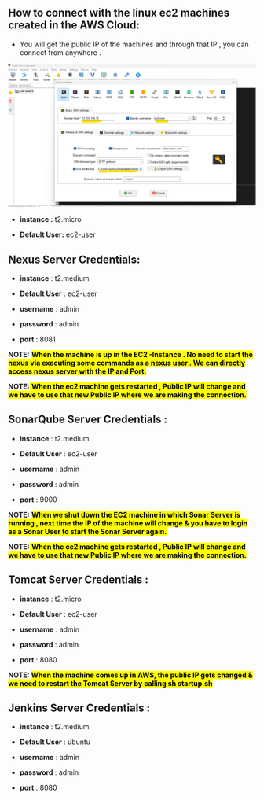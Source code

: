 
## How to connect with the linux ec2 machines created in the AWS Cloud:

  * You will get the public IP of the machines and through that IP , you can connect from anywhere .

  ![alt text](A.%20Basic%20Devops/connect.png)

  * __instance :__ t2.micro

  * __Default User:__ ec2-user

## Nexus Server Credentials:

* __instance__ : t2.medium

* __Default User__ : ec2-user

* __username__ : admin

* __password__ : admin

* __port__ : 8081

__NOTE:__ <mark>__When the machine is up in the EC2 -Instance . No need to start the nexus via executing some commands as a nexus user . We can directly access nexus server with the IP and Port.__</mark>

__NOTE:__<mark> __When the ec2 machine gets restarted , Public IP will change and we have to use that new Public IP where we are making the connection.__<mark>

## SonarQube Server Credentials :

 * __instance__ : t2.medium
  
  * __Default User__ : ec2-user

  * __username__ : admin

  * __password__ : admin

  * __port__ : 9000

__NOTE:__ <mark>__When we shut down the EC2 machine in which Sonar Server is running , next time the IP of the machine will change & you have to login as a Sonar User to start the Sonar Server again.__</mark>

__NOTE:__<mark> __When the ec2 machine gets restarted , Public IP will change and we have to use that new Public IP where we are making the connection.__<mark>

##  Tomcat Server Credentials :

 * __instance__ : t2.micro
  
  * __Default User__ : ec2-user

  * __username__ : admin

  * __password__ : admin

  * __port__ : 8080

__NOTE: <mark> When the machine comes up in AWS, the public IP gets changed & we need to restart the Tomcat Server by calling sh startup.sh__

## Jenkins Server Credentials :

  * __instance__ : t2.medium 
  
  * __Default User__ : ubuntu 

  * __username__ : admin

  * __password__ : admin

  * __port__ : 8080



